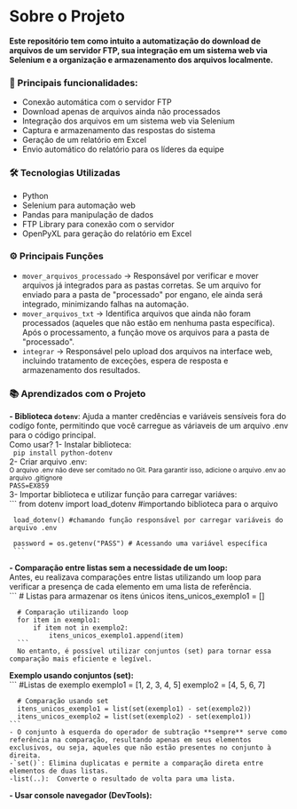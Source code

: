 # Sobre o Projeto  
**Este repositório tem como intuito a automatização do download de arquivos de um servidor FTP, sua integração em um sistema web via Selenium e a organização e armazenamento dos arquivos localmente.**

### **🚀 Principais funcionalidades:**  
- Conexão automática com o servidor FTP  
- Download apenas de arquivos ainda não processados  
- Integração dos arquivos em um sistema web via Selenium  
- Captura e armazenamento das respostas do sistema  
- Geração de um relatório em Excel  
- Envio automático do relatório para os líderes da equipe  

### **🛠️ Tecnologias Utilizadas**
- Python 
- Selenium para automação web
- Pandas para manipulação de dados
- FTP Library para conexão com o servidor
- OpenPyXL para geração do relatório em Excel

### **⚙️ Principais Funções**
- `mover_arquivos_processado` → Responsável por verificar e mover arquivos já integrados para as pastas corretas. Se um arquivo for enviado para a pasta de "processado" por engano, ele ainda será integrado, minimizando falhas na automação.
- `mover_arquivos_txt` → Identifica arquivos que ainda não foram processados (aqueles que não estão em nenhuma pasta específica). Após o processamento, a função move os arquivos para a pasta de "processado".
- `integrar` → Responsável pelo upload dos arquivos na interface web, incluindo tratamento de exceções, espera de resposta e armazenamento dos resultados.

### **📚 Aprendizados com o Projeto**
  **- Biblioteca `dotenv`**: Ajuda a manter credências e variáveis sensíveis fora do codígo fonte, permitindo que você carregue as váriaveis de um arquivo .env para o código principal.  
    Como usar?
      1- Instalar biblioteca:  
    ``` 
    pip install python-dotenv
    ```  
      2- Criar arquivo .env:  
    <sub> O arquivo .env não deve ser comitado no Git. Para garantir isso, adicione o arquivo .env ao arquivo .gitignore </sub>  
    ```
    PASS=EX859
    ```  
      3- Importar biblioteca e utilizar função para carregar variáves:  
     ```
     from dotenv import load_dotenv #importando biblioteca para o arquivo

     load_dotenv() #chamando função responsável por carregar variáveis do arquivo .env

     password = os.getenv("PASS") # Acessando uma variável específica
     ```  

  **- Comparação entre listas sem a necessidade de um loop:**  
      Antes, eu realizava comparações entre listas utilizando um loop para verificar a presença de cada elemento em uma lista de referência.  
      ```
      # Listas para armazenar os itens únicos
      itens_unicos_exemplo1 = []
      
      # Comparação utilizando loop
      for item in exemplo1:
          if item not in exemplo2:
              itens_unicos_exemplo1.append(item) 
      ```
      No entanto, é possível utilizar conjuntos (set) para tornar essa comparação mais eficiente e legível.

   **Exemplo usando conjuntos (set):**  
    ```
      #Listas de exemplo
      exemplo1 = [1, 2, 3, 4, 5]
      exemplo2 = [4, 5, 6, 7]
      
      # Comparação usando set
      itens_unicos_exemplo1 = list(set(exemplo1) - set(exemplo2))
      itens_unicos_exemplo2 = list(set(exemplo2) - set(exemplo1))
    ```
    - O conjunto à esquerda do operador de subtração **sempre** serve como referência na comparação, resultando apenas em seus elementos exclusivos, ou seja, aqueles que não estão presentes no conjunto à direita.  
    -`set()`: Elimina duplicatas e permite a comparação direta entre elementos de duas listas.  
    -list(..):  Converte o resultado de volta para uma lista.  
  **- Usar console navegador (DevTools):**  
